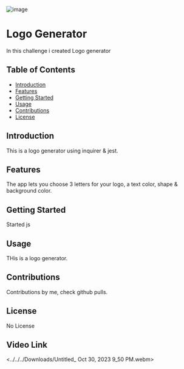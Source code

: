 ![image](https://github.com/gracecatk/logo-generator/assets/140928469/28f49f30-1e98-457b-a6e3-11a0a77f3980)
# Logo Generator
In this challenge i created Logo generator
## Table of Contents
- [Introduction](#introduction)
- [Features](#features)
- [Getting Started](#getting-started)
- [Usage](#usage)
- [Contributions](#contributions)
- [License](#license)
## Introduction
This is a logo generator using inquirer & jest.
## Features
The app lets you choose 3 letters for your logo, a text color, shape & background color.
## Getting Started
Started js
## Usage
THis is a logo generator.
## Contributions
Contributions by me, check github pulls.
## License
No License
## Video Link
<../../../Downloads/Untitled_ Oct 30, 2023 9_50 PM.webm>